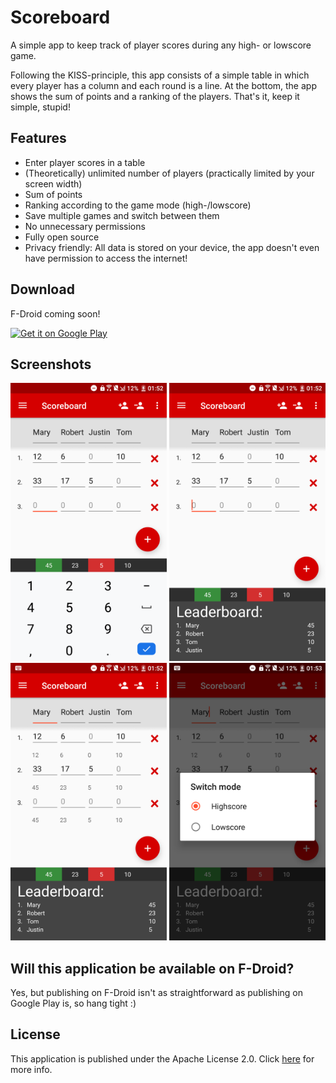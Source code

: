 # Scoreboard
A simple app to keep track of player scores during any high- or lowscore game.

Following the KISS-principle, this app consists of a simple table in which
every player has a column and each round is a line. At the bottom, the app shows the 
sum of points and a ranking of the players. That's it, keep it simple, stupid!

## Features
- Enter player scores in a table
- (Theoretically) unlimited number of players (practically limited by your screen width)
- Sum of points
- Ranking according to the game mode (high-/lowscore)
- Save multiple games and switch between them
- No unnecessary permissions
- Fully open source
- Privacy friendly: All data is stored on your device, the app doesn't even have permission to access the internet!

## Download
F-Droid coming soon!

<a href='https://play.google.com/store/apps/details?id=com.github.vatbub.scoreboard&pcampaignid=pcampaignidMKT-Other-global-all-co-prtnr-py-PartBadge-Mar2515-1'><img alt='Get it on Google Play' src='https://play.google.com/intl/en_us/badges/static/images/badges/en_badge_web_generic.png' width="200"/></a>

## Screenshots
[<img src="/fastlane/metadata/android/en-GB/images/phoneScreenshots/1.png?raw=true" width="250"/>](/screenshots/htc/screenshot1.png?raw=true)
[<img src="/fastlane/metadata/android/en-GB/images/phoneScreenshots/2.png?raw=true" width="250"/>](/screenshots/htc/screenshot2.png?raw=true)
[<img src="/fastlane/metadata/android/en-GB/images/phoneScreenshots/3.png?raw=true" width="250"/>](/screenshots/htc/screenshot3.png?raw=true)
[<img src="/fastlane/metadata/android/en-GB/images/phoneScreenshots/4.png?raw=true" width="250"/>](/screenshots/htc/screenshot4.png?raw=true)

## Will this application be available on F-Droid?
Yes, but publishing on F-Droid isn't as straightforward as publishing 
on Google Play is, so hang tight :)

## License
This application is published under the Apache License 2.0. 
Click [here](LICENSE.txt) for more info.